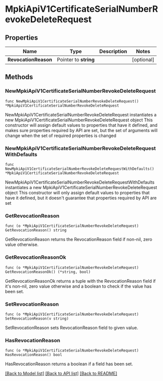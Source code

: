 # MpkiApiV1CertificateSerialNumberRevokeDeleteRequest

## Properties

Name | Type | Description | Notes
------------ | ------------- | ------------- | -------------
**RevocationReason** | Pointer to **string** |  | [optional] 

## Methods

### NewMpkiApiV1CertificateSerialNumberRevokeDeleteRequest

`func NewMpkiApiV1CertificateSerialNumberRevokeDeleteRequest() *MpkiApiV1CertificateSerialNumberRevokeDeleteRequest`

NewMpkiApiV1CertificateSerialNumberRevokeDeleteRequest instantiates a new MpkiApiV1CertificateSerialNumberRevokeDeleteRequest object
This constructor will assign default values to properties that have it defined,
and makes sure properties required by API are set, but the set of arguments
will change when the set of required properties is changed

### NewMpkiApiV1CertificateSerialNumberRevokeDeleteRequestWithDefaults

`func NewMpkiApiV1CertificateSerialNumberRevokeDeleteRequestWithDefaults() *MpkiApiV1CertificateSerialNumberRevokeDeleteRequest`

NewMpkiApiV1CertificateSerialNumberRevokeDeleteRequestWithDefaults instantiates a new MpkiApiV1CertificateSerialNumberRevokeDeleteRequest object
This constructor will only assign default values to properties that have it defined,
but it doesn't guarantee that properties required by API are set

### GetRevocationReason

`func (o *MpkiApiV1CertificateSerialNumberRevokeDeleteRequest) GetRevocationReason() string`

GetRevocationReason returns the RevocationReason field if non-nil, zero value otherwise.

### GetRevocationReasonOk

`func (o *MpkiApiV1CertificateSerialNumberRevokeDeleteRequest) GetRevocationReasonOk() (*string, bool)`

GetRevocationReasonOk returns a tuple with the RevocationReason field if it's non-nil, zero value otherwise
and a boolean to check if the value has been set.

### SetRevocationReason

`func (o *MpkiApiV1CertificateSerialNumberRevokeDeleteRequest) SetRevocationReason(v string)`

SetRevocationReason sets RevocationReason field to given value.

### HasRevocationReason

`func (o *MpkiApiV1CertificateSerialNumberRevokeDeleteRequest) HasRevocationReason() bool`

HasRevocationReason returns a boolean if a field has been set.


[[Back to Model list]](../README.md#documentation-for-models) [[Back to API list]](../README.md#documentation-for-api-endpoints) [[Back to README]](../README.md)


